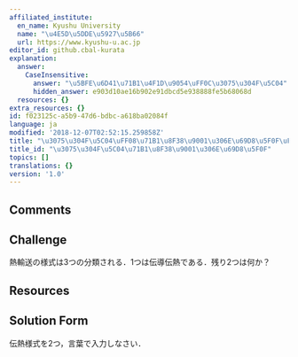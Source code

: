 ```yaml
---
affiliated_institute:
  en_name: Kyushu University
  name: "\u4E5D\u5DDE\u5927\u5B66"
  url: https://www.kyushu-u.ac.jp
editor_id: github.cbal-kurata
explanation:
  answer:
    CaseInsensitive:
      answer: "\u5BFE\u6D41\u71B1\u4F1D\u9054\uFF0C\u3075\u304F\u5C04"
      hidden_answer: e903d10ae16b902e91dbcd5e938888fe5b68068d
  resources: {}
extra_resources: {}
id: f023125c-a5b9-47d6-bdbc-a618ba02084f
language: ja
modified: '2018-12-07T02:52:15.259858Z'
title: "\u3075\u304F\u5C04\uFF08\u71B1\u8F38\u9001\u306E\u69D8\u5F0F\uFF09"
title_id: "\u3075\u304F\u5C04\u71B1\u8F38\u9001\u306E\u69D8\u5F0F"
topics: []
translations: {}
version: '1.0'
---
```


## Comments



## Challenge
熱輸送の様式は3つの分類される．1つは伝導伝熱である．残り2つは何か？

## Resources



## Solution Form
伝熱様式を2つ，言葉で入力しなさい．



